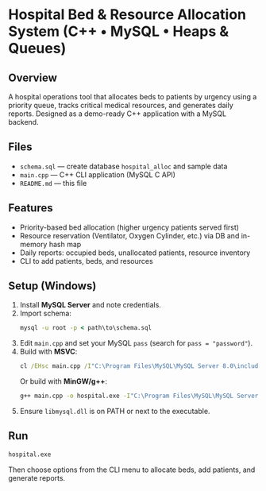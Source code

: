 # Hospital Bed & Resource Allocation System (C++ • MySQL • Heaps & Queues)

## Overview
A hospital operations tool that allocates beds to patients by urgency using a priority queue, tracks critical medical resources, and generates daily reports. Designed as a demo-ready C++ application with a MySQL backend.

## Files
- `schema.sql` — create database `hospital_alloc` and sample data
- `main.cpp` — C++ CLI application (MySQL C API)
- `README.md` — this file

## Features
- Priority-based bed allocation (higher urgency patients served first)
- Resource reservation (Ventilator, Oxygen Cylinder, etc.) via DB and in-memory hash map
- Daily reports: occupied beds, unallocated patients, resource inventory
- CLI to add patients, beds, and resources

## Setup (Windows)
1. Install **MySQL Server** and note credentials.
2. Import schema: 
   ```bat
   mysql -u root -p < path\to\schema.sql
   ```
3. Edit `main.cpp` and set your MySQL `pass` (search for `pass = "password"`).
4. Build with **MSVC**:
   ```bat
   cl /EHsc main.cpp /I"C:\Program Files\MySQL\MySQL Server 8.0\include" /link /LIBPATH:"C:\Program Files\MySQL\MySQL Server 8.0\lib" libmysql.lib
   ```
   Or build with **MinGW/g++**:
   ```bat
   g++ main.cpp -o hospital.exe -I"C:\Program Files\MySQL\MySQL Server 8.0\include" -L"C:\Program Files\MySQL\MySQL Server 8.0\lib" -lmysql
   ```
5. Ensure `libmysql.dll` is on PATH or next to the executable.

## Run
```bat
hospital.exe
```
Then choose options from the CLI menu to allocate beds, add patients, and generate reports.

